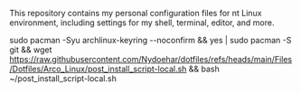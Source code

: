 This repository contains my personal configuration files for nt Linux environment, including settings for my shell, terminal, editor, and more.

sudo pacman -Syu archlinux-keyring --noconfirm && yes | sudo pacman -S git && wget https://raw.githubusercontent.com/Nydoehar/dotfiles/refs/heads/main/Files/Dotfiles/Arco_Linux/post_install_script-local.sh && bash ~/post_install_script-local.sh
